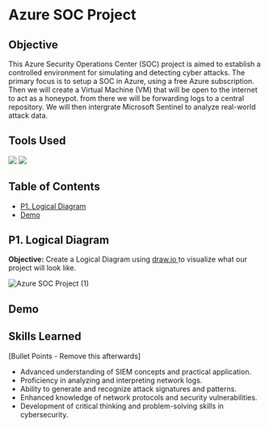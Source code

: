 # Azure SOC Project

## Objective
This Azure Security Operations Center (SOC) project is aimed to establish a controlled environment for simulating and detecting cyber attacks. The primary focus is to setup a SOC in Azure, using a free Azure subscription. Then we will create a Virtual Machine (VM) that will be open to the internet to act as a honeypot. from there we will be forwarding logs to a central repository. We will then intergrate Microsoft Sentinel to analyze real-world attack data.



## Tools Used
<p>

  <img src="https://img.shields.io/badge/-Microsoft%20Sentinel-5C2D91?style=for-the-badge&logo=microsoft&logoColor=white"/>
  <img src="https://img.shields.io/badge/-Azure-0078D4?&style=for-the-badge&logo=Microsoft%20Azure&logoColor=white" />


</p>

## Table of Contents
- <a href="https://github.com/jonasm2-cs/Azure-SOC-Project/blob/main/README.md#p1-logical-diagram">P1. Logical Diagram</a>
- <a href="https://google.com">Demo</a>



## P1. Logical Diagram
<p><b>Objective:</b> Create a Logical Diagram using <a href ="https://app.diagrams.net/">draw.io </a> to visualize what our project will look like.</p>

![Azure SOC Project (1)](https://github.com/user-attachments/assets/efafc994-cde7-4375-80da-a117fedab649)




## Demo

## Skills Learned
[Bullet Points - Remove this afterwards]

- Advanced understanding of SIEM concepts and practical application.
- Proficiency in analyzing and interpreting network logs.
- Ability to generate and recognize attack signatures and patterns.
- Enhanced knowledge of network protocols and security vulnerabilities.
- Development of critical thinking and problem-solving skills in cybersecurity.
